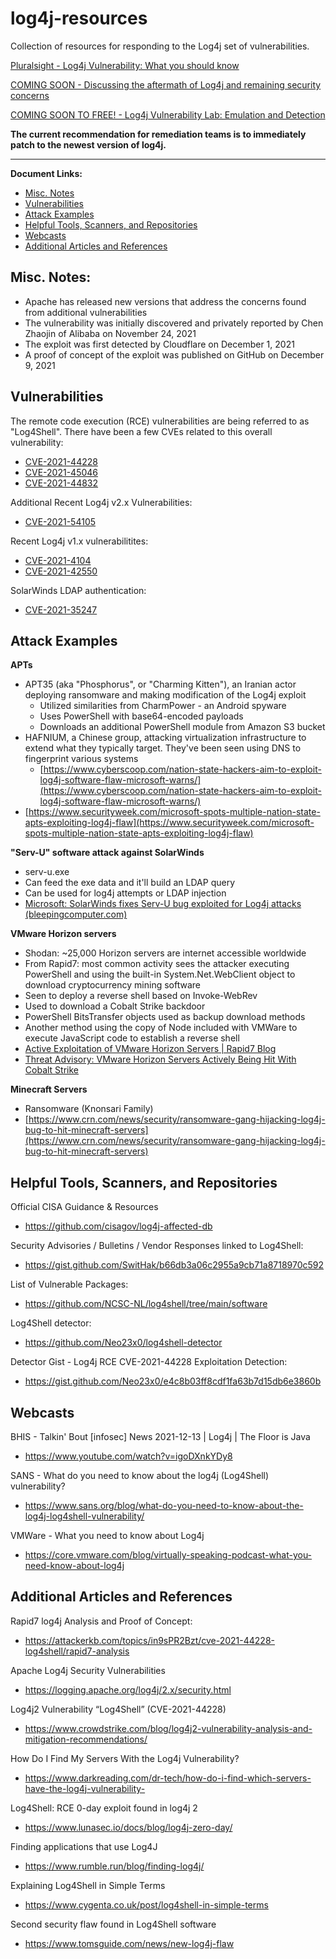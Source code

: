 # log4j-resources
Collection of resources for responding to the Log4j set of vulnerabilities.

[Pluralsight - Log4j Vulnerability: What you should know](https://app.pluralsight.com/library/courses/log4j-vulnerability-what-you-should-know/)

[COMING SOON - Discussing the aftermath of Log4j and remaining security concerns](https://www.pluralsight.com/events/2022/aftermath_of_log4j)

[COMING SOON TO FREE! - Log4j Vulnerability Lab: Emulation and Detection](https://app.pluralsight.com/labs/detail/1874f406-cb9a-44a0-841e-c171ce0aebcb/toc)

**The current recommendation for remediation teams is to immediately patch to the newest version of log4j.**

---

**Document Links:**
- [Misc. Notes](#misc-notes)
- [Vulnerabilities](#vulnerabilities)
- [Attack Examples](#attack-examples)
- [Helpful Tools, Scanners, and Repositories](#helpful-tools-scanners-and-repositories)
- [Webcasts](#webcasts)
- [Additional Articles and References](#additional-articles-and-references)

## Misc. Notes:
- Apache has released new versions that address the concerns found from additional vulnerabilities
- The vulnerability was initially discovered and privately reported by Chen Zhaojin of Alibaba on November 24, 2021
- The exploit was first detected by Cloudflare on December 1, 2021
- A proof of concept of the exploit was published on GitHub on December 9, 2021

## Vulnerabilities
The remote code execution (RCE) vulnerabilities are being referred to as "Log4Shell". There have been a few CVEs related to this overall vulnerability:
- [CVE-2021-44228](https://cve.mitre.org/cgi-bin/cvename.cgi?name=2021-44228)
- [CVE-2021-45046](https://cve.mitre.org/cgi-bin/cvename.cgi?name=CVE-2021-45046)
- [CVE-2021-44832](https://cve.mitre.org/cgi-bin/cvename.cgi?name=2021-44832)

Additional Recent Log4j v2.x Vulnerabilities:
- [CVE-2021-54105](https://cve.mitre.org/cgi-bin/cvename.cgi?name=CVE-2021-45105)

Recent Log4j v1.x vulnerabilitites:
- [CVE-2021-4104](https://cve.mitre.org/cgi-bin/cvename.cgi?name=CVE-2021-4104)
- [CVE-2021-42550](https://cve.mitre.org/cgi-bin/cvename.cgi?name=CVE-2021-42550)

SolarWinds LDAP authentication:
- [CVE-2021-35247](https://cve.mitre.org/cgi-bin/cvename.cgi?name=CVE-2021-35247)

## Attack Examples
**APTs**
- APT35 (aka "Phosphorus", or "Charming Kitten"), an Iranian actor deploying ransomware and making modification of the Log4j exploit
	- Utilized similarities from CharmPower - an Android spyware
	- Uses PowerShell with base64-encoded payloads
	- Downloads an additional PowerShell module from Amazon S3 bucket
- HAFNIUM, a Chinese group, attacking virtualization infrastructure to extend what they typically target. They've been seen using DNS to fingerprint various systems
    - [https://www.cyberscoop.com/nation-state-hackers-aim-to-exploit-log4j-software-flaw-microsoft-warns/](https://www.cyberscoop.com/nation-state-hackers-aim-to-exploit-log4j-software-flaw-microsoft-warns/)
- [https://www.securityweek.com/microsoft-spots-multiple-nation-state-apts-exploiting-log4j-flaw](https://www.securityweek.com/microsoft-spots-multiple-nation-state-apts-exploiting-log4j-flaw)

**"Serv-U" software attack against SolarWinds**
- serv-u.exe
- Can feed the exe data and it'll build an LDAP query 
- Can be used for log4j attempts or LDAP injection
- [Microsoft: SolarWinds fixes Serv-U bug exploited for Log4j attacks (bleepingcomputer.com)](https://www.bleepingcomputer.com/news/microsoft/microsoft-solarwinds-fixes-serv-u-bug-exploited-for-log4j-attacks/)

**VMware Horizon servers**
- Shodan: ~25,000 Horizon servers are internet accessible worldwide
- From Rapid7: most common activity sees the attacker executing PowerShell and using the built-in System.Net.WebClient object to download cryptocurrency mining software
- Seen to deploy a reverse shell based on Invoke-WebRev
- Used to download a Cobalt Strike backdoor
- PowerShell BitsTransfer objects used as backup download methods
- Another method using the copy of Node included with VMWare to execute JavaScript code to establish a reverse shell
- [Active Exploitation of VMware Horizon Servers | Rapid7 Blog](https://www.rapid7.com/blog/post/2022/01/18/active-exploitation-of-vmware-horizon-servers/)
- [Threat Advisory: VMware Horizon Servers Actively Being Hit With Cobalt Strike](https://www.huntress.com/blog/cybersecurity-a)

**Minecraft Servers**
- Ransomware (Knonsari Family)
- [https://www.crn.com/news/security/ransomware-gang-hijacking-log4j-bug-to-hit-minecraft-servers](https://www.crn.com/news/security/ransomware-gang-hijacking-log4j-bug-to-hit-minecraft-servers)

## Helpful Tools, Scanners, and Repositories
Official CISA Guidance & Resources
- https://github.com/cisagov/log4j-affected-db

Security Advisories / Bulletins / Vendor Responses linked to Log4Shell:
- https://gist.github.com/SwitHak/b66db3a06c2955a9cb71a8718970c592

List of Vulnerable Packages: 
- https://github.com/NCSC-NL/log4shell/tree/main/software

Log4Shell detector: 
- https://github.com/Neo23x0/log4shell-detector

Detector Gist - Log4j RCE CVE-2021-44228 Exploitation Detection:
- https://gist.github.com/Neo23x0/e4c8b03ff8cdf1fa63b7d15db6e3860b

## Webcasts
BHIS - Talkin' Bout [infosec] News 2021-12-13 | Log4j | The Floor is Java 
- https://www.youtube.com/watch?v=igoDXnkYDy8

SANS - What do you need to know about the log4j (Log4Shell) vulnerability? 
- https://www.sans.org/blog/what-do-you-need-to-know-about-the-log4j-log4shell-vulnerability/

VMWare - What you need to know about Log4j
- https://core.vmware.com/blog/virtually-speaking-podcast-what-you-need-know-about-log4j 

## Additional Articles and References
Rapid7 log4j Analysis and Proof of Concept:
- https://attackerkb.com/topics/in9sPR2Bzt/cve-2021-44228-log4shell/rapid7-analysis

Apache Log4j Security Vulnerabilities 
- https://logging.apache.org/log4j/2.x/security.html

Log4j2 Vulnerability “Log4Shell” (CVE-2021-44228) 
- https://www.crowdstrike.com/blog/log4j2-vulnerability-analysis-and-mitigation-recommendations/

How Do I Find My Servers With the Log4j Vulnerability? 
- https://www.darkreading.com/dr-tech/how-do-i-find-which-servers-have-the-log4j-vulnerability-

Log4Shell: RCE 0-day exploit found in log4j 2 
- https://www.lunasec.io/docs/blog/log4j-zero-day/

Finding applications that use Log4J 
- https://www.rumble.run/blog/finding-log4j/

Explaining Log4Shell in Simple Terms 
- https://www.cygenta.co.uk/post/log4shell-in-simple-terms

Second security flaw found in Log4Shell software 
- https://www.tomsguide.com/news/new-log4j-flaw
